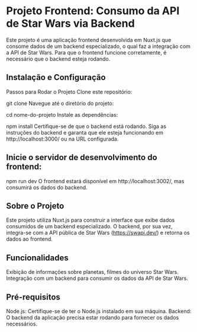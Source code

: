 # Projeto Frontend: Consumo da API de Star Wars via Backend
Este projeto é uma aplicação frontend desenvolvida em Nuxt.js que consome dados de um backend especializado, o qual faz a integração com a API de Star Wars. Para que o frontend funcione corretamente, é necessário que o backend esteja rodando.

## Instalação e Configuração
Passos para Rodar o Projeto
Clone este repositório:

git clone <url-do-repositorio>
Navegue até o diretório do projeto:

cd nome-do-projeto
Instale as dependências:

npm install
Certifique-se de que o backend está rodando. Siga as instruções do backend e garanta que ele esteja funcionando em http://localhost:3000/ ou na URL configurada.

## Inicie o servidor de desenvolvimento do frontend:
npm run dev
O frontend estará disponível em http://localhost:3002/, mas consumirá os dados do backend.

## Sobre o Projeto
Este projeto utiliza Nuxt.js para construir a interface que exibe dados consumidos de um backend especializado. O backend, por sua vez, integra-se com a API pública de Star Wars (https://swapi.dev/) e retorna os dados ao frontend.

## Funcionalidades
Exibição de informações sobre planetas, filmes do universo Star Wars.
Integração com um backend para consumir os dados da API de Star Wars.

## Pré-requisitos
Node.js: Certifique-se de ter o Node.js instalado em sua máquina.
Backend: O backend da aplicação precisa estar rodando para fornecer os dados necessários.